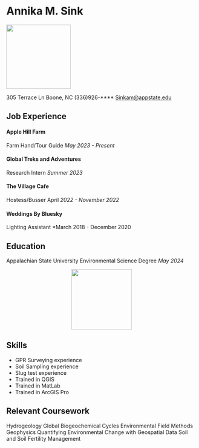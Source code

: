 

Annika M. Sink
=====

<img src="Headshot_AnnikaSink.jpg" width='170'>

 305 Terrace Ln Boone, NC
 (336)926-**** 
 Sinkam@appstate.edu


Job Experience
------
#### Apple Hill Farm 
Farm Hand/Tour Guide *May 2023 - Present*

#### Global Treks and Adventures
Research Intern *Summer 2023*

#### The Village Cafe
Hostess/Busser April *2022 - November 2022*

#### Weddings By Bluesky
Lighting Assistant *March 2018 - December 2020 

Education
------
Appalachian State University Environmental Science Degree  *May 2024*
<center><img src= "https://upload.wikimedia.org/wikipedia/commons/a/a9/Appalachian_State_Mountaineers_logo.svg" width ='160'> </center>

Skills
------
+ GPR Surveying experience
+ Soil Sampling experience
+ Slug test experience
+ Trained in QGIS
+ Trained in MatLab
+ Trained in ArcGIS Pro

Relevant Coursework
-----
Hydrogeology
Global Biogeochemical Cycles
Environmental Field Methods
Geophysics
Quantifying Environmental Change with Geospatial Data
Soil and Soil Fertility Management

